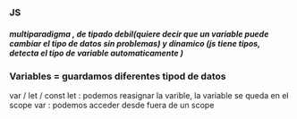 ### JS
##### multiparadigma , de tipado debil(quiere decir que un variable puede cambiar el tipo de datos sin problemas) y dinamico (js tiene tipos, detecta el tipo de variable automaticamente  )
### Variables = guardamos diferentes tipod de datos 
var / let / const
let : podemos reasignar la varible, la variable se queda en el scope
 var : podemos acceder desde fuera de un scope 

###
